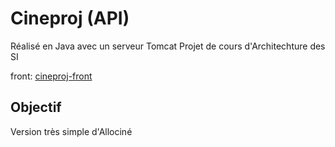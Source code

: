 # Cineproj (API)

Réalisé en Java avec un serveur Tomcat
Projet de cours d'Architechture des SI

front: [cineproj-front](https://github.com/samyeuh/cineproj-front)


## Objectif

Version très simple d'Allociné
